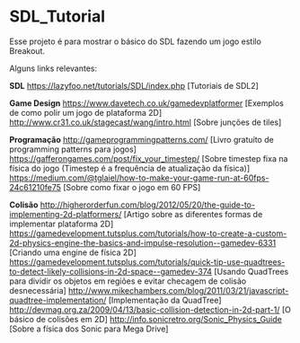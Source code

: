 # SDL_Tutorial

Esse projeto é para mostrar o básico do SDL fazendo um jogo estilo Breakout.

Alguns links relevantes:

**SDL**
https://lazyfoo.net/tutorials/SDL/index.php [Tutoriais de SDL2]

**Game Design**
https://www.davetech.co.uk/gamedevplatformer [Exemplos de como polir um jogo de plataforma 2D]
http://www.cr31.co.uk/stagecast/wang/intro.html [Sobre junções de tiles]

**Programação**
http://gameprogrammingpatterns.com/ [Livro gratuíto de programming patterns para jogos]
https://gafferongames.com/post/fix_your_timestep/ [Sobre timestep fixa na física do jogo (Timestep é a frequência de atualização da física)]
https://medium.com/@tglaiel/how-to-make-your-game-run-at-60fps-24c61210fe75 [Sobre como fixar o jogo em 60 FPS]

**Colisão**
http://higherorderfun.com/blog/2012/05/20/the-guide-to-implementing-2d-platformers/ [Artigo sobre as diferentes formas de implementar plataforma 2D]
https://gamedevelopment.tutsplus.com/tutorials/how-to-create-a-custom-2d-physics-engine-the-basics-and-impulse-resolution--gamedev-6331 [Criando uma engine de física 2D]
https://gamedevelopment.tutsplus.com/tutorials/quick-tip-use-quadtrees-to-detect-likely-collisions-in-2d-space--gamedev-374 [Usando QuadTrees para dividir os objetos em regiões e evitar checagem de colisão desnecessária]
http://www.mikechambers.com/blog/2011/03/21/javascript-quadtree-implementation/ [Implementação da QuadTree]
http://devmag.org.za/2009/04/13/basic-collision-detection-in-2d-part-1/ [O básico de colisões em 2D]
http://info.sonicretro.org/Sonic_Physics_Guide [Sobre a física dos Sonic para Mega Drive]
